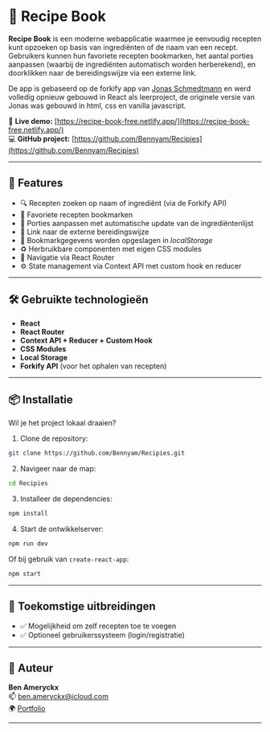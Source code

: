 # 🥘 Recipe Book

**Recipe Book** is een moderne webapplicatie waarmee je eenvoudig recepten kunt opzoeken op basis van ingrediënten of de naam van een recept. Gebruikers kunnen hun favoriete recepten bookmarken, het aantal porties aanpassen (waarbij de ingrediënten automatisch worden herberekend), en doorklikken naar de bereidingswijze via een externe link.

De app is gebaseerd op de forkify app van [Jonas Schmedtmann](https://github.com/jonasschmedtmann) en werd volledig opnieuw gebouwd in React als leerproject, de originele versie van Jonas was gebouwd in html, css en vanilla javascript.

🔗 **Live demo:** [https://recipe-book-free.netlify.app/](https://recipe-book-free.netlify.app/)  
💻 **GitHub project:** [https://github.com/Bennyam/Recipies](https://github.com/Bennyam/Recipies)

---

## 🚀 Features

- 🔍 Recepten zoeken op naam of ingrediënt (via de Forkify API)
- 📌 Favoriete recepten bookmarken
- 🔢 Porties aanpassen met automatische update van de ingrediëntenlijst
- 🔗 Link naar de externe bereidingswijze
- 💾 Bookmarkgegevens worden opgeslagen in _localStorage_
- ♻️ Herbruikbare componenten met eigen CSS modules
- 🧭 Navigatie via React Router
- ⚙️ State management via Context API met custom hook en reducer

---

## 🛠️ Gebruikte technologieën

- **React**
- **React Router**
- **Context API + Reducer + Custom Hook**
- **CSS Modules**
- **Local Storage**
- **Forkify API** (voor het ophalen van recepten)

---

## 📦 Installatie

Wil je het project lokaal draaien?

1. Clone de repository:

```bash
git clone https://github.com/Bennyam/Recipies.git
```

2. Navigeer naar de map:

```bash
cd Recipies
```

3. Installeer de dependencies:

```bash
npm install
```

4. Start de ontwikkelserver:

```bash
npm run dev
```

Of bij gebruik van `create-react-app`:

```bash
npm start
```

---

## 🌱 Toekomstige uitbreidingen

- ✅ Mogelijkheid om zelf recepten toe te voegen
- ✅ Optioneel gebruikerssysteem (login/registratie)

---

## 👤 Auteur

**Ben Ameryckx**  
📫 ben.ameryckx@icloud.com  
🌍 [Portfolio](https://webdev-ameryckx.netlify.app)

---
